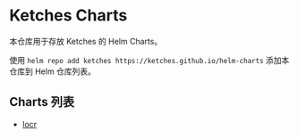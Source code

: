 # Ketches Charts

本仓库用于存放 Ketches 的 Helm Charts。

使用 `helm repo add ketches https://ketches.github.io/helm-charts` 添加本仓库到 Helm 仓库列表。

## Charts 列表

- [locr](./docs/locr.md)
